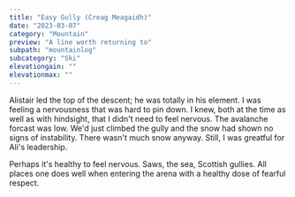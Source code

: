 ```yaml
---
title: "Easy Gully (Creag Meagaidh)"
date: "2023-03-07"
category: "Mountain"
preview: "A line worth returning to"
subpath: "mountainlog"
subcategory: "Ski"
elevationgain: ""
elevationmax: ""
---
```


Alistair led the top of the descent; he was totally in his element. I was feeling a nervousness that was hard to pin down. I knew, both at the time as well as with hindsight, that I didn't need to feel nervous. The avalanche forcast was low. We'd just climbed the gully and the snow had shown no signs of instability. There wasn't much snow anyway. Still, I was greatful for Ali's leadership.

Perhaps it's healthy to feel nervous. Saws, the sea, Scottish gullies. All places one does well when entering the arena with a healthy dose of fearful respect.
